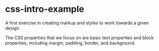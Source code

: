 # css-intro-example

A first exercise in creating markup and styles to work towards a given design.

The CSS properties that we focus on are basic text properties and block properties, including margin, padding, border, and background.
